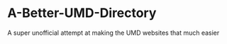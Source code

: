 A-Better-UMD-Directory
======================

A super unofficial attempt at making the UMD websites that much easier
